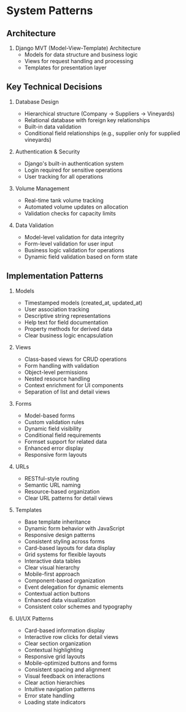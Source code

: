 # System Patterns

## Architecture
1. Django MVT (Model-View-Template) Architecture
   - Models for data structure and business logic
   - Views for request handling and processing
   - Templates for presentation layer

## Key Technical Decisions
1. Database Design
   - Hierarchical structure (Company → Suppliers → Vineyards)
   - Relational database with foreign key relationships
   - Built-in data validation
   - Conditional field relationships (e.g., supplier only for supplied vineyards)

2. Authentication & Security
   - Django's built-in authentication system
   - Login required for sensitive operations
   - User tracking for all operations

3. Volume Management
   - Real-time tank volume tracking
   - Automated volume updates on allocation
   - Validation checks for capacity limits

4. Data Validation
   - Model-level validation for data integrity
   - Form-level validation for user input
   - Business logic validation for operations
   - Dynamic field validation based on form state

## Implementation Patterns
1. Models
   - Timestamped models (created_at, updated_at)
   - User association tracking
   - Descriptive string representations
   - Help text for field documentation
   - Property methods for derived data
   - Clear business logic encapsulation

2. Views
   - Class-based views for CRUD operations
   - Form handling with validation
   - Object-level permissions
   - Nested resource handling
   - Context enrichment for UI components
   - Separation of list and detail views

3. Forms
   - Model-based forms
   - Custom validation rules
   - Dynamic field visibility
   - Conditional field requirements
   - Formset support for related data
   - Enhanced error display
   - Responsive form layouts

4. URLs
   - RESTful-style routing
   - Semantic URL naming
   - Resource-based organization
   - Clear URL patterns for detail views

5. Templates
   - Base template inheritance
   - Dynamic form behavior with JavaScript
   - Responsive design patterns
   - Consistent styling across forms
   - Card-based layouts for data display
   - Grid systems for flexible layouts
   - Interactive data tables
   - Clear visual hierarchy
   - Mobile-first approach
   - Component-based organization
   - Event delegation for dynamic elements
   - Contextual action buttons
   - Enhanced data visualization
   - Consistent color schemes and typography

6. UI/UX Patterns
   - Card-based information display
   - Interactive row clicks for detail views
   - Clear section organization
   - Contextual highlighting
   - Responsive grid layouts
   - Mobile-optimized buttons and forms
   - Consistent spacing and alignment
   - Visual feedback on interactions
   - Clear action hierarchies
   - Intuitive navigation patterns
   - Error state handling
   - Loading state indicators
